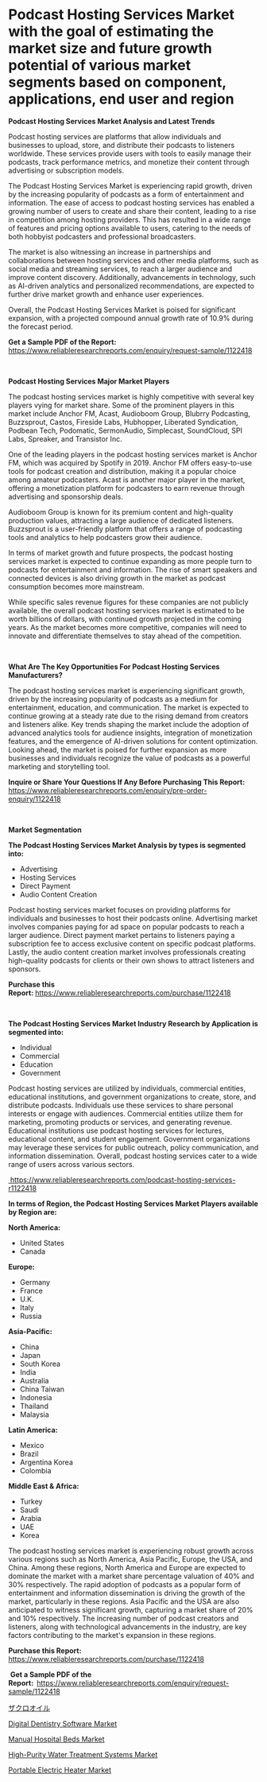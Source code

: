 <p><h1>Podcast Hosting Services Market with the goal of estimating the market size and future growth potential of various market segments based on component, applications, end user and region</h1></p><p><strong>Podcast Hosting Services Market Analysis and Latest Trends</strong></p>
<p><p>Podcast hosting services are platforms that allow individuals and businesses to upload, store, and distribute their podcasts to listeners worldwide. These services provide users with tools to easily manage their podcasts, track performance metrics, and monetize their content through advertising or subscription models.</p><p>The Podcast Hosting Services Market is experiencing rapid growth, driven by the increasing popularity of podcasts as a form of entertainment and information. The ease of access to podcast hosting services has enabled a growing number of users to create and share their content, leading to a rise in competition among hosting providers. This has resulted in a wide range of features and pricing options available to users, catering to the needs of both hobbyist podcasters and professional broadcasters.</p><p>The market is also witnessing an increase in partnerships and collaborations between hosting services and other media platforms, such as social media and streaming services, to reach a larger audience and improve content discovery. Additionally, advancements in technology, such as AI-driven analytics and personalized recommendations, are expected to further drive market growth and enhance user experiences.</p><p>Overall, the Podcast Hosting Services Market is poised for significant expansion, with a projected compound annual growth rate of 10.9% during the forecast period.</p></p>
<p><strong>Get a Sample PDF of the Report:&nbsp;</strong> <a href="https://www.reliableresearchreports.com/enquiry/request-sample/1122418">https://www.reliableresearchreports.com/enquiry/request-sample/1122418</a></p>
<p>&nbsp;</p>
<p><strong>Podcast Hosting Services Major Market Players</strong></p>
<p><p>The podcast hosting services market is highly competitive with several key players vying for market share. Some of the prominent players in this market include Anchor FM, Acast, Audioboom Group, Blubrry Podcasting, Buzzsprout, Castos, Fireside Labs, Hubhopper, Liberated Syndication, Podbean Tech, Podomatic, SermonAudio, Simplecast, SoundCloud, SPI Labs, Spreaker, and Transistor Inc.</p><p>One of the leading players in the podcast hosting services market is Anchor FM, which was acquired by Spotify in 2019. Anchor FM offers easy-to-use tools for podcast creation and distribution, making it a popular choice among amateur podcasters. Acast is another major player in the market, offering a monetization platform for podcasters to earn revenue through advertising and sponsorship deals.</p><p>Audioboom Group is known for its premium content and high-quality production values, attracting a large audience of dedicated listeners. Buzzsprout is a user-friendly platform that offers a range of podcasting tools and analytics to help podcasters grow their audience.</p><p>In terms of market growth and future prospects, the podcast hosting services market is expected to continue expanding as more people turn to podcasts for entertainment and information. The rise of smart speakers and connected devices is also driving growth in the market as podcast consumption becomes more mainstream.</p><p>While specific sales revenue figures for these companies are not publicly available, the overall podcast hosting services market is estimated to be worth billions of dollars, with continued growth projected in the coming years. As the market becomes more competitive, companies will need to innovate and differentiate themselves to stay ahead of the competition.</p></p>
<p>&nbsp;</p>
<p><strong>What Are The Key Opportunities For Podcast Hosting Services Manufacturers?</strong></p>
<p><p>The podcast hosting services market is experiencing significant growth, driven by the increasing popularity of podcasts as a medium for entertainment, education, and communication. The market is expected to continue growing at a steady rate due to the rising demand from creators and listeners alike. Key trends shaping the market include the adoption of advanced analytics tools for audience insights, integration of monetization features, and the emergence of AI-driven solutions for content optimization. Looking ahead, the market is poised for further expansion as more businesses and individuals recognize the value of podcasts as a powerful marketing and storytelling tool.</p></p>
<p><strong>Inquire or Share Your Questions If Any Before Purchasing This Report:</strong> <a href="https://www.reliableresearchreports.com/enquiry/pre-order-enquiry/1122418">https://www.reliableresearchreports.com/enquiry/pre-order-enquiry/1122418</a></p>
<p>&nbsp;</p>
<p><strong>Market Segmentation</strong></p>
<p><strong>The Podcast Hosting Services Market Analysis by types is segmented into:</strong></p>
<p><ul><li>Advertising</li><li>Hosting Services</li><li>Direct Payment</li><li>Audio Content Creation</li></ul></p>
<p><p>Podcast hosting services market focuses on providing platforms for individuals and businesses to host their podcasts online. Advertising market involves companies paying for ad space on popular podcasts to reach a larger audience. Direct payment market pertains to listeners paying a subscription fee to access exclusive content on specific podcast platforms. Lastly, the audio content creation market involves professionals creating high-quality podcasts for clients or their own shows to attract listeners and sponsors.</p></p>
<p><strong>Purchase this Report:&nbsp;</strong><a href="https://www.reliableresearchreports.com/purchase/1122418">https://www.reliableresearchreports.com/purchase/1122418</a></p>
<p>&nbsp;</p>
<p><strong>The Podcast Hosting Services Market Industry Research by Application is segmented into:</strong></p>
<p><ul><li>Individual</li><li>Commercial</li><li>Education</li><li>Government</li></ul></p>
<p><p>Podcast hosting services are utilized by individuals, commercial entities, educational institutions, and government organizations to create, store, and distribute podcasts. Individuals use these services to share personal interests or engage with audiences. Commercial entities utilize them for marketing, promoting products or services, and generating revenue. Educational institutions use podcast hosting services for lectures, educational content, and student engagement. Government organizations may leverage these services for public outreach, policy communication, and information dissemination. Overall, podcast hosting services cater to a wide range of users across various sectors.</p></p>
<p><a href="https://www.reliableresearchreports.com/podcast-hosting-services-r1122418">&nbsp;https://www.reliableresearchreports.com/podcast-hosting-services-r1122418</a></p>
<p><strong>In terms of Region, the Podcast Hosting Services Market Players available by Region are:</strong></p>
<p>
    <p> <strong> North America: </strong>
        <ul>
            <li>United States</li>
            <li>Canada</li>
        </ul>
        </p> 
    <p> <strong> Europe: </strong>
        <ul>
            <li>Germany</li>
            <li>France</li>
            <li>U.K.</li>
            <li>Italy</li>
            <li>Russia</li>
        </ul>
        </p> 
    <p> <strong> Asia-Pacific: </strong>
        <ul>
            <li>China</li>
            <li>Japan</li>
            <li>South Korea</li>
            <li>India</li>
            <li>Australia</li>
            <li>China Taiwan</li>
            <li>Indonesia</li>
            <li>Thailand</li>
            <li>Malaysia</li>
        </ul>
        </p> 
    <p> <strong> Latin America: </strong>
        <ul>
            <li>Mexico</li>
            <li>Brazil</li>
            <li>Argentina Korea</li>
            <li>Colombia</li>
        </ul>
        </p> 
    <p> <strong> Middle East & Africa: </strong>
        <ul>
            <li>Turkey</li>
            <li>Saudi</li>
            <li>Arabia</li>
            <li>UAE</li>
            <li>Korea</li>
        </ul>
    </p>
    </p>
<p><p>The podcast hosting services market is experiencing robust growth across various regions such as North America, Asia Pacific, Europe, the USA, and China. Among these regions, North America and Europe are expected to dominate the market with a market share percentage valuation of 40% and 30% respectively. The rapid adoption of podcasts as a popular form of entertainment and information dissemination is driving the growth of the market, particularly in these regions. Asia Pacific and the USA are also anticipated to witness significant growth, capturing a market share of 20% and 10% respectively. The increasing number of podcast creators and listeners, along with technological advancements in the industry, are key factors contributing to the market's expansion in these regions.</p></p>
<p><strong>Purchase this Report: </strong><a href="https://www.reliableresearchreports.com/purchase/1122418">https://www.reliableresearchreports.com/purchase/1122418</a></p>
<p>&nbsp;<strong>Get a Sample PDF of the Report:&nbsp;&nbsp;</strong><a href="https://www.reliableresearchreports.com/enquiry/request-sample/1122418">https://www.reliableresearchreports.com/enquiry/request-sample/1122418</a></p>
<p><strong></strong></p>
<p><p><a href="https://medium.com/@susanjprice2023/%E3%82%B0%E3%83%AD%E3%83%BC%E3%83%90%E3%83%AB%E3%82%B6%E3%82%AF%E3%83%AD%E6%B2%B9%E5%B8%82%E5%A0%B4-%E5%B8%82%E5%A0%B4%E3%82%B7%E3%82%A7%E3%82%A2-%E5%B8%82%E5%A0%B4%E5%8B%95%E5%90%91-%E5%B0%86%E6%9D%A5%E3%81%AE%E6%88%90%E9%95%B7%E3%82%92%E6%8E%A2%E3%82%8B-dbea95b34bfb">ザクロオイル</a></p><p><a href="https://github.com/Krish2023na/Market-Research-Report-List-5/blob/main/digital-dentistry-software-market.md">Digital Dentistry Software Market</a></p><p><a href="https://issuu.com/reportprime-2/docs/manual-hospital-beds-market-size-2030.pptx">Manual Hospital Beds Market</a></p><p><a href="https://www.linkedin.com/pulse/deep-dive-high-purity-water-treatment-systems-market-itstrends-6weef">High-Purity Water Treatment Systems Market</a></p><p><a href="https://issuu.com/reportprime-2/docs/portable-electric-heater-market-size-2030.pptx">Portable Electric Heater Market</a></p></p>